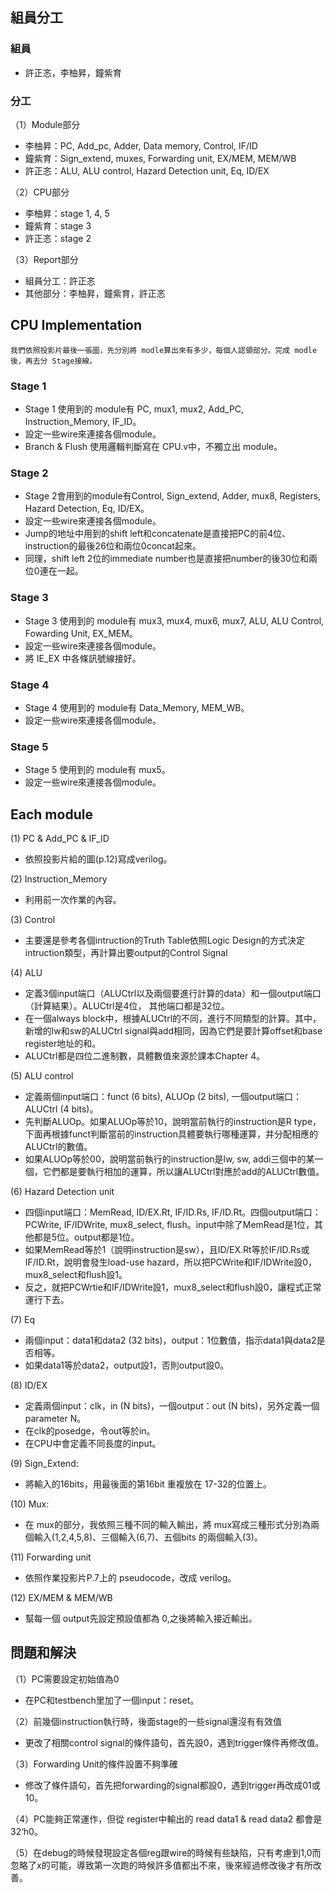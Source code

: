 ## 組員分工
### 組員
- 許正忞，李柚昇，鐘紫育

### 分工
（1）Module部分
- 李柚昇：PC, Add_pc, Adder, Data memory, Control, IF/ID
- 鐘紫育：Sign_extend, muxes, Forwarding unit, EX/MEM, MEM/WB
- 許正忞：ALU, ALU control, Hazard Detection unit, Eq, ID/EX

（2）CPU部分
- 李柚昇：stage 1, 4, 5
- 鐘紫育：stage 3
- 許正忞：stage 2

（3）Report部分
- 組員分工：許正忞
- 其他部分：李柚昇，鐘紫育，許正忞

## CPU Implementation
	我們依照投影片最後一張圖，先分別將 modle算出來有多少，每個人認領部分。完成 modle後，再去分 Stage接線。
### Stage 1
- Stage 1 使用到的 module有 PC, mux1, mux2, Add_PC, Instruction_Memory, IF_ID。
- 設定一些wire來連接各個module。
- Branch & Flush 使用邏輯判斷寫在 CPU.v中，不獨立出 module。

### Stage 2
- Stage 2會用到的module有Control, Sign_extend, Adder, mux8, Registers, Hazard Detection, Eq, ID/EX。
- 設定一些wire來連接各個module。
- Jump的地址中用到的shift left和concatenate是直接把PC的前4位、instruction的最後26位和兩位0concat起來。
- 同理，shift left 2位的immediate number也是直接把number的後30位和兩位0連在一起。

### Stage 3
- Stage 3 使用到的 module有 mux3, mux4, mux6, mux7, ALU, ALU Control, Fowarding Unit, EX_MEM。
- 設定一些wire來連接各個module。
- 將 IE_EX 中各條訊號線接好。

### Stage 4
- Stage 4 使用到的 module有 Data_Memory, MEM_WB。
- 設定一些wire來連接各個module。

### Stage 5
- Stage 5 使用到的 module有 mux5。
- 設定一些wire來連接各個module。

## Each module
(1) PC & Add_PC & IF_ID
- 依照投影片給的圖(p.12)寫成verilog。

(2) Instruction_Memory
- 利用前一次作業的內容。

(3) Control
- 主要還是參考各個intruction的Truth Table依照Logic Design的方式決定intruction類型，再計算出要output的Control Signal

(4) ALU
- 定義3個input端口（ALUCtrl以及兩個要進行計算的data）和一個output端口（計算結果）。ALUCtrl是4位， 其他端口都是32位。
- 在一個always block中，根據ALUCtrl的不同，進行不同類型的計算。其中，新增的lw和sw的ALUCtrl signal與add相同，因為它們是要計算offset和base register地址的和。
- ALUCtrl都是四位二進制數，具體數值來源於課本Chapter 4。

(5) ALU control
- 定義兩個input端口：funct (6 bits), ALUOp (2 bits), 一個output端口：ALUCtrl (4 bits)。
- 先判斷ALUOp。如果ALUOp等於10，說明當前執行的instruction是R type，下面再根據funct判斷當前的instruction具體要執行哪種運算，并分配相應的ALUCtrl的數值。
- 如果ALUOp等於00，說明當前執行的instruction是lw, sw, addi三個中的某一個，它們都是要執行相加的運算，所以讓ALUCtrl對應於add的ALUCtrl數值。

(6) Hazard Detection unit
- 四個input端口：MemRead, ID/EX.Rt, IF/ID.Rs, IF/ID.Rt。四個output端口：PCWrite, IF/IDWrite, mux8_select, flush。input中除了MemRead是1位，其他都是5位。output都是1位。
- 如果MemRead等於1（說明instruction是sw），且ID/EX.Rt等於IF/ID.Rs或IF/ID.Rt，說明會發生load-use hazard，所以把PCWrite和IF/IDWrite設0，mux8_select和flush設1。
- 反之，就把PCWrtie和IF/IDWrite設1，mux8_select和flush設0，讓程式正常運行下去。

(7) Eq
- 兩個input：data1和data2 (32 bits)，output：1位數值，指示data1與data2是否相等。
- 如果data1等於data2，output設1，否則output設0。

(8) ID/EX
- 定義兩個input：clk，in (N bits)，一個output：out (N bits)，另外定義一個parameter N。
- 在clk的posedge，令out等於in。
- 在CPU中會定義不同長度的input。

(9) Sign_Extend:
- 將輸入的16bits，用最後面的第16bit 重複放在 17-32的位置上。

(10) Mux: 
- 在 mux的部分，我依照三種不同的輸入輸出，將 mux寫成三種形式分別為兩個輸入(1,2,4,5,8)、三個輸入(6,7)、五個bits 的兩個輸入(3)。

(11) Forwarding unit
- 依照作業投影片P.7上的 pseudocode，改成 verilog。

(12) EX/MEM & MEM/WB
- 幫每一個 output先設定預設值都為 0,之後將輸入接近輸出。


## 問題和解決
（1）PC需要設定初始值為0
- 在PC和testbench里加了一個input：reset。

（2）前幾個instruction執行時，後面stage的一些signal還沒有有效值
- 更改了相關control signal的條件語句，首先設0，遇到trigger條件再修改值。

（3）Forwarding Unit的條件設置不夠準確
- 修改了條件語句，首先把forwarding的signal都設0，遇到trigger再改成01或10。

（4）PC能夠正常運作，但從 register中輸出的 read data1 & read data2 都會是 32‘h0。

（5）在debug的時候發現設定各個reg跟wire的時候有些缺陷，只有考慮到1,0而忽略了x的可能，導致第一次跑的時候許多值都出不來，後來經過修改後才有所改善。



